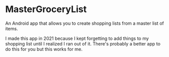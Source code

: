 # MasterGroceryList

An Android app that allows you to create shopping lists from a master list of items.

I made this app in 2021 because I kept forgetting to add things to my shopping list until I realized I ran out of it.
There's probably a better app to do this for you but this works for me.
